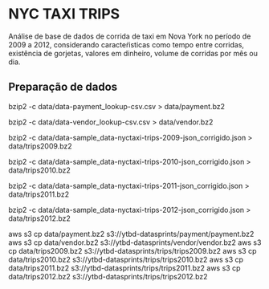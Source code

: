# NYC TAXI TRIPS

Análise de base de dados de corrida de taxi em Nova York no período de 2009 a 2012, considerando caracteŕisticas como tempo entre corridas, existência de gorjetas, valores em dinheiro, volume de corridas por mês ou dia.

## Preparação de dados


bzip2 -c data/data-payment_lookup-csv.csv > data/payment.bz2

bzip2 -c data/data-vendor_lookup-csv.csv > data/vendor.bz2

bzip2 -c data/data-sample_data-nyctaxi-trips-2009-json_corrigido.json > data/trips2009.bz2

bzip2 -c data/data-sample_data-nyctaxi-trips-2010-json_corrigido.json > data/trips2010.bz2

bzip2 -c data/data-sample_data-nyctaxi-trips-2011-json_corrigido.json > data/trips2011.bz2

bzip2 -c data/data-sample_data-nyctaxi-trips-2012-json_corrigido.json > data/trips2012.bz2

aws s3 cp data/payment.bz2 s3://ytbd-datasprints/payment/payment.bz2
aws s3 cp data/vendor.bz2 s3://ytbd-datasprints/vendor/vendor.bz2
aws s3 cp data/trips2009.bz2 s3://ytbd-datasprints/trips/trips2009.bz2
aws s3 cp data/trips2010.bz2 s3://ytbd-datasprints/trips/trips2010.bz2
aws s3 cp data/trips2011.bz2 s3://ytbd-datasprints/trips/trips2011.bz2
aws s3 cp data/trips2012.bz2 s3://ytbd-datasprints/trips/trips2012.bz2
